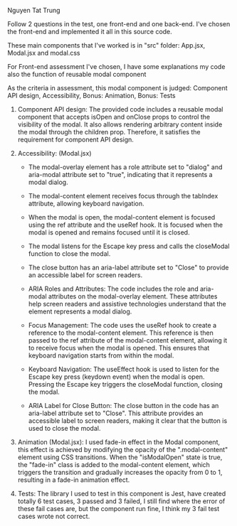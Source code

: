 Nguyen Tat Trung

Follow 2 questions in the test, one front-end and one back-end. I've chosen the front-end and implemented it all in this source code.

These main components that I've worked is in "src" folder: App.jsx, Modal.jsx and modal.css

For Front-end assessment I've chosen, I have some explanations my code also the function of reusable modal component

As the criteria in assessment, this modal component is judged: Component API design, Accessibility, Bonus: Animation, Bonus: Tests

1. Component API design: The provided code includes a reusable modal component that accepts isOpen and onClose props to control the visibility of the modal. It also allows rendering arbitrary content inside the modal through the children prop. Therefore, it satisfies the requirement for component API design.

2. Accessibility: (Modal.jsx)

   - The modal-overlay element has a role attribute set to "dialog" and aria-modal attribute set to "true", indicating that it represents a modal dialog.

   - The modal-content element receives focus through the tabIndex attribute, allowing keyboard navigation.

   - When the modal is open, the modal-content element is focused using the ref attribute and the useRef hook. It is focused when the modal is opened and remains focused until it is closed.

   - The modal listens for the Escape key press and calls the closeModal function to close the modal.

   - The close button has an aria-label attribute set to "Close" to provide an accessible label for screen readers.

   - ARIA Roles and Attributes: The code includes the role and aria-modal attributes on the modal-overlay element. These attributes help screen readers and assistive technologies understand that the element represents a modal dialog.

   - Focus Management: The code uses the useRef hook to create a reference to the modal-content element. This reference is then passed to the ref attribute of the modal-content element, allowing it to receive focus when the modal is opened. This ensures that keyboard navigation starts from within the modal.

   - Keyboard Navigation: The useEffect hook is used to listen for the Escape key press (keydown event) when the modal is open. Pressing the Escape key triggers the closeModal function, closing the modal.

   - ARIA Label for Close Button: The close button in the code has an aria-label attribute set to "Close". This attribute provides an accessible label to screen readers, making it clear that the button is used to close the modal.

3. Animation (Modal.jsx): I used fade-in effect in the Modal component, this effect is achieved by modifying the opacity of the ".modal-content" element using CSS transitions. When the "isModalOpen" state is true, the "fade-in" class is added to the modal-content element, which triggers the transition and gradually increases the opacity from 0 to 1, resulting in a fade-in animation effect.

4. Tests: The library I used to test in this component is Jest, have created totally 6 test cases, 3 passed and 3 failed, I still find where the error of these fail cases are, but the component run fine, I think my 3 fail test cases wrote not correct.
